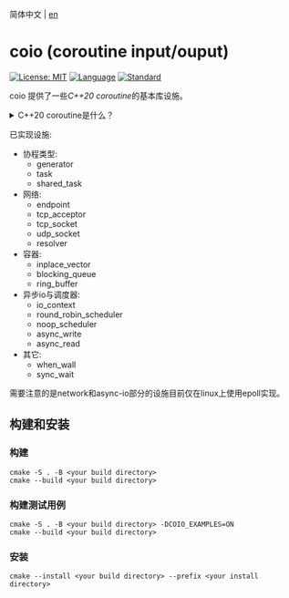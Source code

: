简体中文 | [en](README.md)  
# coio (coroutine input/ouput)

[![License: MIT](https://img.shields.io/badge/License-MIT-blue.svg)](https://opensource.org/licenses/MIT)
[![Language](https://img.shields.io/badge/language-C++-blue.svg)](https://isocpp.org/)
[![Standard](https://img.shields.io/badge/c%2B%2B-20-blue.svg)](https://en.wikipedia.org/wiki/C%2B%2B20)  

coio 提供了一些*C++20 coroutine*的基本库设施。  

<details>
<summary> C++20 coroutine是什么？</summary>

* [https://zh.cppreference.com/w/cpp/language/coroutines](https://zh.cppreference.com/w/cpp/language/coroutines)
* [https://lewissbaker.github.io/2017/09/25/coroutine-theory](https://lewissbaker.github.io/2017/09/25/coroutine-theory)
* [https://www.chiark.greenend.org.uk/~sgtatham/quasiblog/coroutines-c++20/](https://www.chiark.greenend.org.uk/~sgtatham/quasiblog/coroutines-c++20/)
</details>

已实现设施:  
* 协程类型:
  * generator
  * task
  * shared_task
* 网络:
  * endpoint
  * tcp_acceptor
  * tcp_socket
  * udp_socket
  * resolver
* 容器:
  * inplace_vector
  * blocking_queue
  * ring_buffer
* 异步io与调度器:
  * io_context
  * round_robin_scheduler
  * noop_scheduler
  * async_write
  * async_read
* 其它:
  * when_wall
  * sync_wait

需要注意的是network和async-io部分的设施目前仅在linux上使用epoll实现。

## 构建和安装

### 构建
```shell
cmake -S . -B <your build directory>
cmake --build <your build directory>
```
### 构建测试用例
```shell
cmake -S . -B <your build directory> -DCOIO_EXAMPLES=ON
cmake --build <your build directory>
```

### 安装
```shell
cmake --install <your build directory> --prefix <your install directory>
```